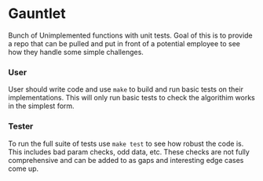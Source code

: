 # Gauntlet
Bunch of Unimplemented functions with unit tests. Goal of this is to provide a repo that can be pulled and put in front of a potential employee to see how they handle some simple challenges. 

### User
User should write code and use `make` to build and run basic tests on their implementations.  This will only run basic tests to check the algorithim works in the simplest form.

### Tester
To run the full suite of tests use `make test` to see how robust the code is. This includes bad param checks, odd data, etc. These checks are not fully comprehensive and can be added to as gaps and interesting edge cases come up.
